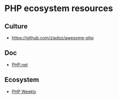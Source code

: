 # PHP ecosystem resources

## Culture
- https://github.com/ziadoz/awesome-php

## Doc
- [PHP.net](http://www.php.net/)

## Ecosystem
- [PHP Weekly](http://www.phpweekly.com/)
